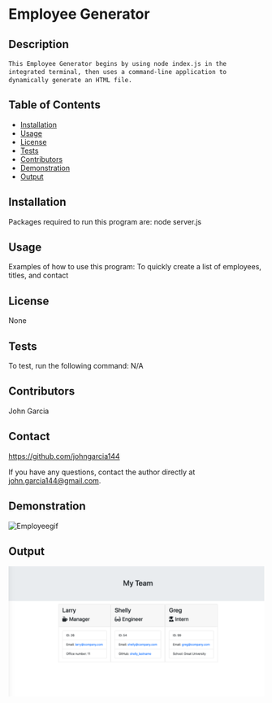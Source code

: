 
  # Employee Generator
  
  ## Description

    This Employee Generator begins by using node index.js in the integrated terminal, then uses a command-line application to dynamically generate an HTML file.

  ## Table of Contents
  - [Installation](#installation)
  - [Usage](#usage)
  - [License](#license)
  - [Tests](#tests)
  - [Contributors](#contributors)
  - [Demonstration](#demonstration)
  - [Output](#output)

  ## Installation
  Packages required to run this program are: node server.js
  
  ## Usage
  Examples of how to use this program: To quickly create a list of employees, titles, and contact

  ## License
  None

  ## Tests
  To test, run the following command: N/A

  ## Contributors
  John Garcia

  ## Contact
  
https://github.com/johngarcia144
  
If you have any questions, contact the author directly at john.garcia144@gmail.com.

## Demonstration

![Employeegif](./employee.gen.gif)

## Output

![MyTeampic](./my-team.png)